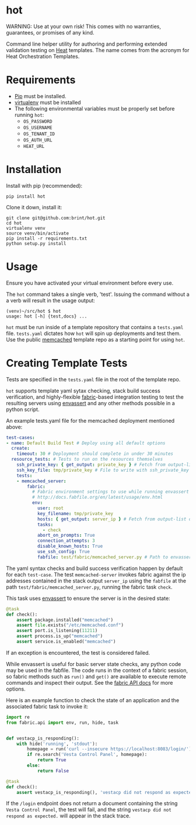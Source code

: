 hot
===
WARNING: Use at your own risk! This comes with no warranties, guarantees, or
promises of any kind.

Command line helper utility for authoring and performing extended validation
testing on [Heat](https://wiki.openstack.org/wiki/Heat) templates. The name
comes from the acronym for Heat Orchestration Templates.

Requirements
============
* [Pip](http://pip.readthedocs.org/en/latest/installing.html) must be
  installed.
* [virtualenv](http://virtualenv.readthedocs.org/en/latest/virtualenv.html#installation)
  must be installed
* The following environmental variables must be properly set before running
  `hot`:
    * `OS_PASSWORD`
    * `OS_USERNAME`
    * `OS_TENANT_ID`
    * `OS_AUTH_URL`
    * `HEAT_URL`

Installation
============
Install with pip (recommended):
```
pip install hot
```
Clone it down, install it:

```
git clone git@github.com:brint/hot.git
cd hot
virtualenv venv
source venv/bin/activate
pip install -r requirements.txt
python setup.py install
```

Usage
========
Ensure you have activated your virtual environment before every use.

The `hot` command takes a single verb, 'test'.  Issuing the command without a
a verb will result in the usage output:
```
(venv)~/src/hot $ hot
usage: hot [-h] {test,docs} ...
```
`hot` must be run inside of a template repository that contains a `tests.yaml`
file. `tests.yaml` dictates how `hot` will spin up deployments and test them.
Use the public [memcached](https://github.com/rackspace-orchestration-templates/memcached)
template repo as a starting point for using `hot`.


Creating Template Tests
=======================
Tests are specified in the `tests.yaml` file in the root of the template
repo.

`hot` supports template yaml sytax checking, stack build success verification,
and highly-flexible [fabric](http://www.fabfile.org/)-based integration testing
to test the resulting servers using [envassert](https://bitbucket.org/r_rudi/envassert)
and any other methods possible in a python script.

An example tests.yaml file for the memcached deployment mentioned above:

```yaml
test-cases:
- name: Default Build Test # Deploy using all default options
  create:
    timeout: 30 # Deployment should complete in under 30 minutes
  resource_tests: # Tests to run on the resources themselves
    ssh_private_key: { get_output: private_key } # Fetch from output-list of stack
    ssh_key_file: tmp/private_key # File to write with ssh_private_key
    tests:
    - memcached_server:
        fabric:
          # Fabric environment settings to use while running envassert script
          # http://docs.fabfile.org/en/latest/usage/env.html
          env:
            user: root
            key_filename: tmp/private_key
            hosts: { get_output: server_ip } # Fetch from output-list of stack
            tasks:
              - check
            abort_on_prompts: True
            connection_attempts: 3
            disable_known_hosts: True
            use_ssh_config: True
            fabfile: test/fabric/memcached_server.py # Path to envassert test
```

The yaml syntax checks and build success verification happen by default for
each `test-case`. The test `memcached-server` invokes fabric against the
ip addresses contained in the stack output `server_ip` using the `fabfile` at
the path `test/fabric/memcached_server.py`, running the fabric task `check`.

This task uses [envassert](https://bitbucket.org/r_rudi/envassert) to ensure
the server is in the desired state:

```python
@task
def check():
    assert package.installed("memcached")
    assert file.exists("/etc/memcached.conf")
    assert port.is_listening(11211)
    assert process.is_up("memcached")
    assert service.is_enabled("memcached")
```

If an exception is encountered, the test is considered failed.

While envassert is useful for basic server state checks, any python code may
be used in the fabfile. The code runs in the context of a fabric session,
so fabric methods such as `run()` and `get()` are available to execute
remote commands and inspect their output. See the [fabric API docs](http://docs.fabfile.org/en/1.9/api/core/operations.html)
for more options.

Here is an example function to check the state of an application
and the associated fabric task to invoke it:

```python
import re
from fabric.api import env, run, hide, task


def vestacp_is_responding():
    with hide('running', 'stdout'):
        homepage = run('curl --insecure https://localhost:8083/login/')
        if re.search('Vesta Control Panel', homepage):
            return True
        else:
            return False

@task
def check():
    assert vestacp_is_responding(), 'vestacp did not respond as expected.'
```

If the `/login` endpoint does not return a document containing the string
`Vesta Control Panel`, the test will fail, and the string
`vestacp did not respond as expected.` will appear in the stack trace.
